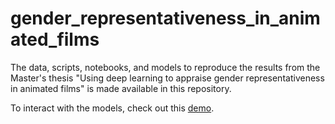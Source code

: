 # gender_representativeness_in_animated_films

The data, scripts, notebooks, and models to reproduce the results from the Master's thesis "Using deep learning to appraise gender representativeness in animated films" is made available in this repository.

To interact with the models, check out this [demo](http://ec2-3-83-155-104.compute-1.amazonaws.com:3000/).

